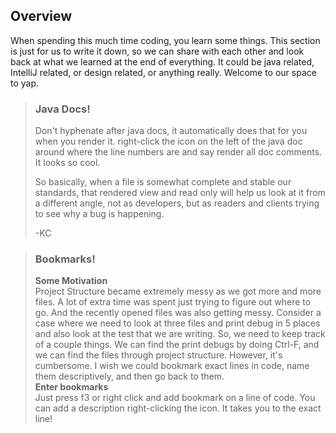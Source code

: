 Overview
-

When spending this much time coding, you learn some things. This section is just for us to write it
down, so we can share with each other and look back at what we learned at the end of everything. It
could be java related, IntelliJ related, or design related, or anything really. Welcome to our space
to yap.

> ### Java Docs!
> Don't hyphenate after java docs, it automatically does that for you when you render it.
> right-click the icon on the left of the java doc around where the line numbers are and say
> render all doc comments. It looks so cool.
>
> So basically, when a file is somewhat complete and
> stable our standards, that rendered view and read only will help us look at it from a
> different angle, not as developers, but as readers and clients trying to see why a bug is
> happening.
>
> -KC

> ### Bookmarks!
> **Some Motivation** <br>
> Project Structure became extremely messy as we got more and more files. A lot of extra time
> was spent just trying to figure out where to go. And the recently opened files was also
> getting messy. Consider a case where we need to look at three files and print debug in 5
> places and also look at the test that we are writing. So, we need to keep track of a couple
> things. We can find the print debugs by doing Ctrl-F, and we can find the files through
> project structure. However, it's cumbersome. I wish we could bookmark exact lines in code,
> name them descriptively, and then go back to them. <br>
> **Enter bookmarks** <br>
> Just press f3 or right click and add bookmark on a line of code. You can add a description 
> right-clicking the icon. It takes you to the exact line!

